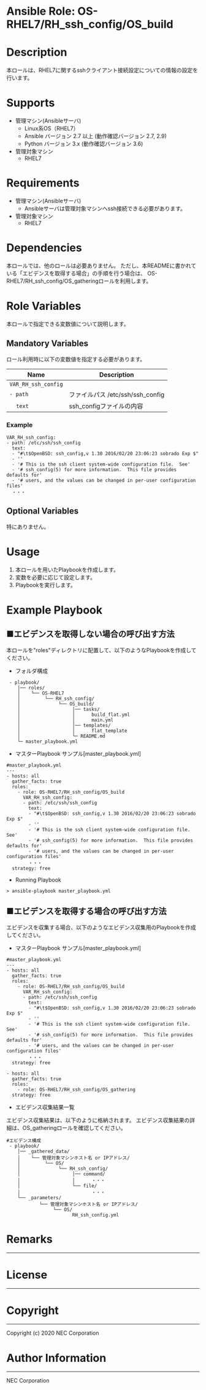 Ansible Role: OS-RHEL7/RH_ssh_config/OS_build
=======================================================
# Description
本ロールは、RHEL7に関するsshクライアント接続設定についての情報の設定を行います。

# Supports
- 管理マシン(Ansibleサーバ)
  * Linux系OS（RHEL7）
  * Ansible バージョン 2.7 以上 (動作確認バージョン 2.7, 2.9)
  * Python バージョン 3.x  (動作確認バージョン 3.6)
- 管理対象マシン
  * RHEL7

# Requirements
- 管理マシン(Ansibleサーバ)
  * Ansibleサーバは管理対象マシンへssh接続できる必要があります。
- 管理対象マシン
  * RHEL7

# Dependencies

本ロールでは、他のロールは必要ありません。
ただし、本READMEに書かれている「エビデンスを取得する場合」の手順を行う場合は、
OS-RHEL7/RH_ssh_config/OS_gatheringロールを利用します。

# Role Variables

本ロールで指定できる変数値について説明します。

## Mandatory Variables

ロール利用時に以下の変数値を指定する必要があります。

| Name | Description | 
| ---- | ----------- | 
| `VAR_RH_ssh_config` | | 
| `- path` | ファイルパス /etc/ssh/ssh_config | 
| &nbsp;&nbsp;&nbsp;&nbsp;`text` | ssh_configファイルの内容 | 

### Example
~~~
VAR_RH_ssh_config:
- path: /etc/ssh/ssh_config
  text:
  - "#\t$OpenBSD: ssh_config,v 1.30 2016/02/20 23:06:23 sobrado Exp $"
  - ''
  - '# This is the ssh client system-wide configuration file.  See'
  - '# ssh_config(5) for more information.  This file provides defaults for'
  - '# users, and the values can be changed in per-user configuration files'
  ・・・
~~~


## Optional Variables

特にありません。

# Usage

1. 本ロールを用いたPlaybookを作成します。
2. 変数を必要に応じて設定します。
3. Playbookを実行します。

# Example Playbook

## ■エビデンスを取得しない場合の呼び出す方法

本ロールを"roles"ディレクトリに配置して、以下のようなPlaybookを作成してください。

- フォルダ構成

~~~
 - playbook/
    │── roles/
    │    └── OS-RHEL7
    │         └── RH_ssh_config/
    │              └── OS_build/
    │                   │── tasks/
    │                   │      build_flat.yml
    │                   │      main.yml
    │                   │── templates/
    │                   │      flat_template
    │                   └─ README.md
    └─ master_playbook.yml
~~~

- マスターPlaybook サンプル[master_playbook.yml]

~~~
#master_playbook.yml
---
- hosts: all
  gather_facts: true
  roles:
    - role: OS-RHEL7/RH_ssh_config/OS_build
      VAR_RH_ssh_config:
      - path: /etc/ssh/ssh_config
        text:
        - "#\t$OpenBSD: ssh_config,v 1.30 2016/02/20 23:06:23 sobrado Exp $"
        - ''
        - '# This is the ssh client system-wide configuration file.  See'
        - '# ssh_config(5) for more information.  This file provides defaults for'
        - '# users, and the values can be changed in per-user configuration files'
        ・・・
  strategy: free
~~~

- Running Playbook

~~~
> ansible-playbook master_playbook.yml
~~~

## ■エビデンスを取得する場合の呼び出す方法

エビデンスを収集する場合、以下のようなエビデンス収集用のPlaybookを作成してください。  

- マスターPlaybook サンプル[master_playbook.yml]

~~~
#master_playbook.yml
---
- hosts: all
  gather_facts: true
  roles:
    - role: OS-RHEL7/RH_ssh_config/OS_build
      VAR_RH_ssh_config:
      - path: /etc/ssh/ssh_config
        text:
        - "#\t$OpenBSD: ssh_config,v 1.30 2016/02/20 23:06:23 sobrado Exp $"
        - ''
        - '# This is the ssh client system-wide configuration file.  See'
        - '# ssh_config(5) for more information.  This file provides defaults for'
        - '# users, and the values can be changed in per-user configuration files'
        ・・・
  strategy: free

- hosts: all
  gather_facts: true
  roles:
    - role: OS-RHEL7/RH_ssh_config/OS_gathering
  strategy: free
~~~

- エビデンス収集結果一覧

エビデンス収集結果は、以下のように格納されます。
エビデンス収集結果の詳細は、OS_gatheringロールを確認してください。

~~~
#エビデンス構成
 - playbook/
    │── _gathered_data/
    │    └── 管理対象マシンホスト名 or IPアドレス/
    │         └── OS/
    │              └── RH_ssh_config/
    │                   │── command/
    │                   │      ・・・
    │                   └── file/
    │                          ・・・
    └── _parameters/
            └── 管理対象マシンホスト名 or IPアドレス/
                 └── OS/
                        RH_ssh_config.yml
~~~

# Remarks
-------

# License
-------

# Copyright
---------
Copyright (c) 2020 NEC Corporation

# Author Information
------------------
NEC Corporation
